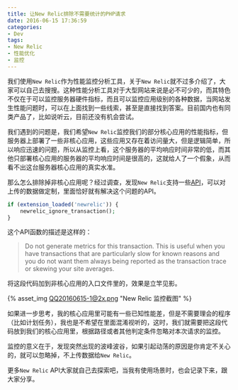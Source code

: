 ```yaml
---
title: 让New Relic排除不需要统计的PHP请求
date: 2016-06-15 17:36:59
categories:
- Dev
tags:
- New Relic
- 性能优化
- 监控
---
```


我们使用`New Relic`作为性能监控分析工具，关于`New Relic`就不过多介绍了，大家可以自己去搜搜。这种性能分析工具对于大型网站来说是必不可少的，而其特色不仅在于可以监控服务器硬件指标，而且可以监控应用级别的各种数据，当网站发生性能问题时，可以在上面找到一些线索，甚至是直接找到答案。目前国内也有同类产品了，比如说听云，目前还没有机会尝试。

我们遇到的问题是，我们希望`New Relic`监控我们的部分核心应用的性能指标，但服务器上部署了一些非核心应用，这些应用又存在着访问量大，但是逻辑简单，所以响应迅速的问题，所以从监控上看，这个服务器的平均响应时间非常的低，而其他只部署核心应用的服务器的平均响应时间是很高的，这就给人了一个假象，从而看不出这台服务器核心应用的真实水准。

那么怎么排除掉非核心应用呢？经过调查，发现`New Relic`支持一些[API](https://docs.newrelic.com/docs/agents/php-agent/configuration/php-agent-api)，可以对上传的数据做定制，里面恰好就有解决这个问题的API。

``` php
if (extension_loaded('newrelic')) {
    newrelic_ignore_transaction();
}
```
这个API函数的描述是这样的：

> Do not generate metrics for this transaction. This is useful when you have transactions that are particularly slow for known reasons and you do not want them always being reported as the transaction trace or skewing your site averages.

将这段代码加到非核心应用的入口文件里的，效果是立竿见影。

{% asset_img QQ20160615-1@2x.png "New Relic 监控截图" %}

如果进一步思考，我的核心应用里可能有一些已知性能差，但是不需要理会的程序（比如计划任务），我也是不希望在里面混淆视听的，这时，我们就需要把这段代码放到我们的核心应用里，根据路径或者其他判定条件忽略对本次请求的监控。

监控的意义在于，发现突然出现的波峰波谷，如果引起动荡的原因是你肯定不关心的，就可以忽略掉，不上传数据给`New Relic`。

更多`New Relic` API大家就自己去探索吧，当我有使用场景时，也会记录下来，跟大家分享。
